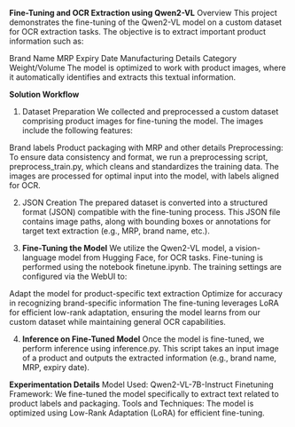 **Fine-Tuning and OCR Extraction using Qwen2-VL**
Overview
This project demonstrates the fine-tuning of the Qwen2-VL model on a custom dataset for OCR extraction tasks. The objective is to extract important product information such as:

Brand Name
MRP
Expiry Date
Manufacturing Details
Category
Weight/Volume
The model is optimized to work with product images, where it automatically identifies and extracts this textual information.

**Solution Workflow**
1. Dataset Preparation
We collected and preprocessed a custom dataset comprising product images for fine-tuning the model. The images include the following features:

Brand labels
Product packaging with MRP and other details
Preprocessing:
To ensure data consistency and format, we run a preprocessing script, preprocess_train.py, which cleans and standardizes the training data. The images are processed for optimal input into the model, with labels aligned for OCR.

2. JSON Creation
The prepared dataset is converted into a structured format (JSON) compatible with the fine-tuning process. This JSON file contains image paths, along with bounding boxes or annotations for target text extraction (e.g., MRP, brand name, etc.).

3. **Fine-Tuning the Model**
We utilize the Qwen2-VL model, a vision-language model from Hugging Face, for OCR tasks. Fine-tuning is performed using the notebook finetune.ipynb. The training settings are configured via the WebUI to:

Adapt the model for product-specific text extraction
Optimize for accuracy in recognizing brand-specific information
The fine-tuning leverages LoRA for efficient low-rank adaptation, ensuring the model learns from our custom dataset while maintaining general OCR capabilities.

4. **Inference on Fine-Tuned Model**
Once the model is fine-tuned, we perform inference using inference.py. This script takes an input image of a product and outputs the extracted information (e.g., brand name, MRP, expiry date).

**Experimentation Details**
Model Used: Qwen2-VL-7B-Instruct
Finetuning Framework: We fine-tuned the model specifically to extract text related to product labels and packaging.
Tools and Techniques: The model is optimized using Low-Rank Adaptation (LoRA) for efficient fine-tuning.
